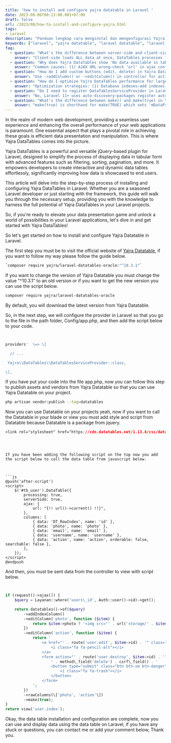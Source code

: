 ```yaml
---
title: 'how to install and configure yajra datatable in Laravel '
date: 2023-08-06T00:13:00.001+07:00
draft: false
url: /2023/08/how-to-install-and-configure-yajra.html
tags:
- Laravel
description: "Panduan lengkap cara menginstal dan mengonfigurasi Yajra DataTables di Laravel. Cocok untuk pemula yang ingin belajar."
keywords: ["laravel", "yajra datatable", "laravel datatable", "laravel tutorial"]
faq:
  - question: "What's the difference between server-side and client-side DataTables?"
    answer: "Client-side loads ALL data at once, DataTables processes filtering/sorting in browser JavaScript—fast for <10k rows, but slow/crashes for large datasets. Server-side sends only current page data, Laravel processes filtering/sorting via AJAX—handles millions of rows, but adds server load. Yajra DataTables default is server-side: 'serverSide: true' in JS, controller returns datatables()->of($query). When to use: (1) Client-side: <5000 rows, no database queries on sort/filter, faster UX (no loading spinner). (2) Server-side: >5000 rows, complex queries, relationships, authorization. Server-side benefits: (1) Memory efficient—browser only holds 10-50 rows. (2) Scales to millions of rows. (3) Can apply policies per row. (4) Reduces data transfer. Client-side benefits: instant filtering/sorting (no AJAX delay). Trade-off: server-side requires proper indexing on database columns used for sorting/filtering or queries will be slow."
  - question: "Why does Yajra DataTables show 'No data available in table' even though data exists?"
    answer: "Common causes: (1) AJAX URL wrong—check 'url' in ajax config matches controller route. (2) Controller not returning correct format—must return datatables()->make() or make(true), not view or array. (3) Columns mismatch—JS 'columns' array must match controller data keys: JS has 'columns: [{data: 'name'}]' but controller doesn't return 'name' field. (4) CSRF token missing—add {{csrf_token()}} or use Laravel Mix. (5) Request not AJAX—controller checks request()->ajax() but request isn't AJAX (check Network tab in DevTools). (6) Authorization middleware blocks request—check for 401/403 response. (7) Exception in controller—check browser Console and Network tab for 500 errors. Debug: (1) Open DevTools Network tab → see AJAX request response. (2) Check if response has 'data' array with records. (3) Verify columns match response keys. (4) Add console.log() in JS success callback to see data. Fix: ensure controller returns: datatables()->of($query)->addIndexColumn()->make(true)."
  - question: "How do I add custom buttons (edit, delete) in Yajra DataTables?"
    answer: "Use ->addColumn() or ->editColumn() in controller for action column: datatables()->of($query)->addColumn('action', function($row) { return '<a href=\"'.route('users.edit', $row->id).'\" class=\"btn btn-sm btn-primary\">Edit</a> <form action=\"'.route('users.destroy', $row->id).'\" method=\"POST\" style=\"display:inline\">'.csrf_field().method_field('DELETE').'<button class=\"btn btn-sm btn-danger\" onclick=\"return confirm()\">Delete</button></form>'; })->rawColumns(['action'])->make(); Important: (1) Use rawColumns(['action']) so HTML isn't escaped. (2) Add CSRF token with csrf_field() helper. (3) Add method spoofing for DELETE: method_field('DELETE'). (4) Add confirmation: onclick=\"return confirm('Delete?')\". (5) Define 'action' in JS columns: {data: 'action', orderable: false, searchable: false}. Better approach: use Blade component in controller: ->addColumn('action', fn($row) => view('partials.datatable-actions', compact('row'))->render()). Security: authorize actions before rendering buttons: if(auth()->user()->can('edit', $row)) { /* show edit button */ }."
  - question: "How do I optimize Yajra DataTables performance for large datasets?"
    answer: "Optimization strategies: (1) Database indexes—add indexes on columns used for sorting/filtering: $table->index(['created_at', 'status']). Without indexes, queries on 100k+ rows are slow. (2) Select only needed columns—avoid select(*): $query = User::select('id', 'name', 'email'). (3) Eager load relationships—prevent N+1: User::with('role', 'department'). (4) Use DB::raw for computed columns—avoid model accessors: DB::raw('CONCAT(first_name, \" \", last_name) as full_name'). (5) Disable ordering on action columns—{data: 'action', orderable: false, searchable: false}. (6) Implement smart search—only search when query length > 2: $query->when(request('search.value'), fn($q, $search) => strlen($search) > 2 ? $q->where('name', 'like', \"%$search%\") : $q). (7) Cache query results—use Redis for filters that don't change often. (8) Limit page length options—don't allow 'All': 'lengthMenu': [[10, 25, 50], [10, 25, 50]]. Performance impact: properly indexed table with 1M rows loads in <500ms, unindexed takes 5-10s."
  - question: "Do I need to register DataTablesServiceProvider in Laravel 11+?"
    answer: "No, Laravel 11+ uses auto-discovery—packages register automatically via composer.json 'extra.laravel.providers'. Laravel 10 and below require manual registration in config/app.php 'providers' array. Check if needed: (1) Laravel 11+: skip provider registration, just composer require yajra/laravel-datatables-oracle. (2) Laravel 5.5-10: add Yajra\\DataTables\\DataTablesServiceProvider::class to config/app.php providers. (3) Laravel 5.4 and below: also add facade in 'aliases': 'DataTables' => Yajra\\DataTables\\Facades\\DataTables::class. Verify installation: php artisan vendor:publish --tag=datatables should work without errors. If 'Class not found' error after composer require: (1) Run composer dump-autoload. (2) Clear cache: php artisan config:clear. (3) Check vendor/yajra/laravel-datatables-oracle/composer.json has 'extra.laravel' key. Modern Laravel: auto-discovery handles this automatically."
  - question: "What's the difference between make() and make(true) in Yajra DataTables?"
    answer: "make(true) is shorthand for make(TRUE) which sets 'mDataProp' mode—required for server-side processing with DataTables. make() without argument uses legacy format. Always use make(true) for consistency. Difference: (1) make(true)—returns JSON in format DataTables expects for server-side: {draw: 1, recordsTotal: 100, recordsFiltered: 50, data: [...]}. (2) make()—returns plain JSON array, might not work with serverSide: true. (3) toJson()—returns JSON but not DataTables format (don't use). Best practice: always use return datatables()->of($query)->make(true); in controller. Alternative: use DataTables facade: use DataTables; return DataTables::of($query)->make(true); Both are equivalent. Common mistake: forgetting make(true) causes DataTables to show 'Processing...' indefinitely or 'Invalid JSON response'. If you see 'Cannot read property 'length' of undefined': you forgot make(true) or controller returns wrong format."
---
```


In the realm of modern web development, providing a seamless user experience and enhancing the overall performance of your web applications is paramount. One essential aspect that plays a pivotal role in achieving these goals is efficient data presentation and manipulation. This is where Yajra DataTables comes into the picture.

  

Yajra DataTables is a powerful and versatile jQuery-based plugin for Laravel, designed to simplify the process of displaying data in tabular form with advanced features such as filtering, sorting, pagination, and more. It empowers developers to create interactive and dynamic data tables effortlessly, significantly improving how data is showcased to end users.

  

This article will delve into the step-by-step process of installing and configuring Yajra DataTables in Laravel. Whether you are a seasoned Laravel developer or just starting with the framework, this guide will walk you through the necessary setup, providing you with the knowledge to harness the full potential of Yajra DataTables in your Laravel projects.

  

So, if you're ready to elevate your data presentation game and unlock a world of possibilities in your Laravel applications, let's dive in and get started with Yajra DataTables!

  

So let's get started on how to install and configure Yajra Datatable in Laravel.

  

The first step you must be to visit the official website of [Yajra Datatable](https://yajrabox.com/docs/laravel-datatables/10.0), if you want to follow my way please follow the guide below.

```bash
`composer require yajra/laravel-datatables-oracle:"^10.3.1"`

```

If you want to change the version of Yajra Datatable you must change the value "^10.3.1" to an old version or if you want to get the new version you can use the script below.

```bash
composer require yajra/laravel-datatables-oracle
```

By default, you will download the latest version from Yajra Datatable.

  

So, in the next step, we will configure the provider in Laravel so that you go to the file in the path folder, Config/app.php, and then add the script below to your code.

  

```php


providers'  \=> \[

  // ...

 Yajra\\DataTables\\DataTablesServiceProvider::class,

\],


```  

If you have put your code into the file app.php, now you can follow this step to publish assets and vendors from Yajra Datatable so that you can use Yajra Datatable on your project.

```bash
php artisan vendor:publish --tag=datatables
```

Now you can use Datatable on your projects yeah, now if you want to call the Datatable in your blade or view you must add style and script from Datatable because Datatable is a package from jquery.

  

```css
<link rel="stylesheet" href="https://cdn.datatables.net/1.13.4/css/dataTables.jqueryui.min.css" />
``````
<script src="https://cdnjs.cloudflare.com/ajax/libs/jquery/3.7.0/jquery.min.js"
    integrity="sha512-3gJwYpMe3QewGELv8k/BX9vcqhryRdzRMxVfq6ngyWXwo03GFEzjsUm8Q7RZcHPHksttq7/GFoxjCVUjkjvPdw=="
    crossorigin="anonymous" referrerpolicy="no-referrer"></script>

<script src="https://cdn.datatables.net/1.13.4/js/jquery.dataTables.min.js"></script>
```

  

If you have been adding the following script on the top now you add the script below to call the data table from javascript below.

  

```js
@push('after-script')
<script>
    $('#tb_user').DataTable({
        processing: true,
        serverSide: true,
        ajax: {
            url: "{!! url()->current() !!}",
        },
        columns: [
            { data: 'DT_RowIndex', name: 'id' },
            { data: 'photo', name: 'photo' },
            { data: 'email', name: 'email' },
            { data: 'username', name: 'username' },
            { data: 'action', name: 'action', orderable: false, searchable: false },
        ],
    });
</script>
@endpush
```

And then, you must be sent data from the controller to view with script below.

  

```php


if (request()->ajax()) {
    $query = Layanan::where('users\_id', Auth::user()->id)->get();

    return datatables()->of($query)
        ->addIndexColumn()
        ->editColumn('photo', function ($item) {
            return $item->photo ? '<img src="' . url('storage/' . $item->photo) . '" style="max-height: 50px;" />' : '-';
        })
        ->editColumn('action', function ($item) {
            return '
                <a href="' . route('user.edit', $item->id) . '" class="btn btn-sm btn-primary">
                    <i class="fa fa-pencil-alt"></i>
                </a>
                <form action="' . route('user.destroy', $item->id) . '" method="POST" style="display: inline-block;">
                    ' . method\_field('delete') . csrf\_field() . '
                    <button type="submit" class="btn btn-sm btn-danger">
                        <i class="fa fa-trash"></i>
                    </button>
                </form>
            ';
        })
        ->rawColumns(\['photo', 'action'\])
        ->make(true);
}
return view('user.index');


```

Okay, the data table installation and configuration are complete, now you can use and display data using the data table on Laravel, if you have any stuck or questions, you can contact me or add your comment below, Thank you.